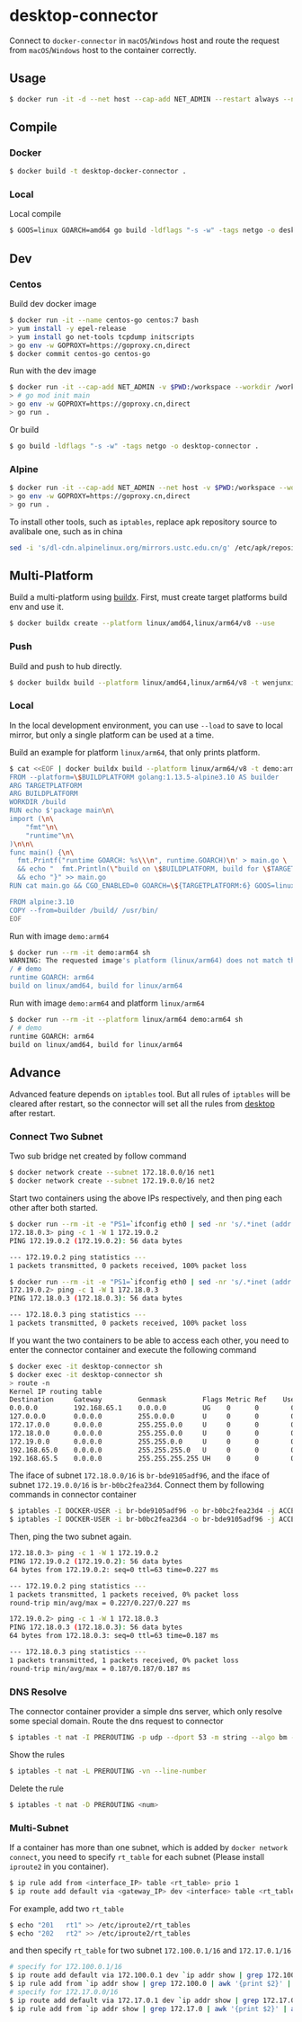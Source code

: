# desktop-connector

  Connect to `docker-connector` in `macOS`/`Windows` host and route the request from `macOS`/`Windows` host to the container correctly.

## Usage

```bash
$ docker run -it -d --net host --cap-add NET_ADMIN --restart always --name desktop-connector wenjunxiao/desktop-docker-connector
```

## Compile

### Docker

```bash
$ docker build -t desktop-docker-connector .
```

### Local
  Local compile
```bash
$ GOOS=linux GOARCH=amd64 go build -ldflags "-s -w" -tags netgo -o desktop-connector .
```

## Dev

### Centos
  Build dev docker image
```bash
$ docker run -it --name centos-go centos:7 bash
> yum install -y epel-release
> yum install go net-tools tcpdump initscripts
> go env -w GOPROXY=https://goproxy.cn,direct
$ docker commit centos-go centos-go
```

  Run with the dev image
```bash
$ docker run -it --cap-add NET_ADMIN -v $PWD:/workspace --workdir /workspace centos-go bash
> # go mod init main
> go env -w GOPROXY=https://goproxy.cn,direct
> go run .
```
  Or build
```bash
$ go build -ldflags "-s -w" -tags netgo -o desktop-connector .
```

### Alpine

```bash
$ docker run -it --cap-add NET_ADMIN --net host -v $PWD:/workspace --workdir /workspace golang:1.13.5-alpine3.10 bash
> go env -w GOPROXY=https://goproxy.cn,direct
> go run .
```
  To install other tools, such as `iptables`, replace apk repository source to avalibale one, such as in china
```bash
sed -i 's/dl-cdn.alpinelinux.org/mirrors.ustc.edu.cn/g' /etc/apk/repositories
```

## Multi-Platform

  Build a multi-platform using [buildx](https://docs.docker.com/buildx/working-with-buildx/).
  First, must create target platforms build env and use it.
```bash
$ docker buildx create --platform linux/amd64,linux/arm64/v8 --use
```

### Push

  Build and push to hub directly.
```bash
$ docker buildx build --platform linux/amd64,linux/arm64/v8 -t wenjunxiao/desktop-docker-connector:latest . --push
```
  
### Local
  In the local development environment, you can use `--load` to save to local mirror,
  but only a single platform can be used at a time.

  Build an example for platform `linux/arm64`, that only prints platform.
```bash
$ cat <<EOF | docker buildx build --platform linux/arm64/v8 -t demo:arm64 - --load
FROM --platform=\$BUILDPLATFORM golang:1.13.5-alpine3.10 AS builder
ARG TARGETPLATFORM
ARG BUILDPLATFORM
WORKDIR /build
RUN echo $'package main\n\
import (\n\
	"fmt"\n\
	"runtime"\n\
)\n\n\
func main() {\n\
  fmt.Printf("runtime GOARCH: %s\\\n", runtime.GOARCH)\n' > main.go \
  && echo "  fmt.Println(\"build on \$BUILDPLATFORM, build for \$TARGETPLATFORM\")" >> main.go \
  && echo "}" >> main.go
RUN cat main.go && CGO_ENABLED=0 GOARCH=\${TARGETPLATFORM:6} GOOS=linux go build -a -o demo .

FROM alpine:3.10
COPY --from=builder /build/ /usr/bin/
EOF
```
  Run with image `demo:arm64`
```bash
$ docker run --rm -it demo:arm64 sh
WARNING: The requested image's platform (linux/arm64) does not match the detected host platform (linux/amd64) and no specific platform was requested
/ # demo
runtime GOARCH: arm64
build on linux/amd64, build for linux/arm64
```
  Run with image `demo:arm64` and platform `linux/arm64`
```bash
$ docker run --rm -it --platform linux/arm64 demo:arm64 sh
/ # demo
runtime GOARCH: arm64
build on linux/amd64, build for linux/arm64
```

## Advance

  Advanced feature depends on `iptables` tool. But all rules of `iptables` will be cleared after restart, so the connector will set all the rules from [desktop](../desktop) after restart.
  
### Connect Two Subnet
  Two sub bridge net created by follow command
```bash
$ docker network create --subnet 172.18.0.0/16 net1
$ docker network create --subnet 172.19.0.0/16 net2
```
  Start two containers using the above IPs respectively, and then ping each other after both started.
```bash
$ docker run --rm -it -e "PS1=`ifconfig eth0 | sed -nr 's/.*inet (addr:)?(([0-9]*\.){3}[0-9]*).*/\2/p'`> " --net static alpine sh
172.18.0.3> ping -c 1 -W 1 172.19.0.2
PING 172.19.0.2 (172.19.0.2): 56 data bytes

--- 172.19.0.2 ping statistics ---
1 packets transmitted, 0 packets received, 100% packet loss
```

```bash
$ docker run --rm -it -e "PS1=`ifconfig eth0 | sed -nr 's/.*inet (addr:)?(([0-9]*\.){3}[0-9]*).*/\2/p'`> " --net test alpine sh
172.19.0.2> ping -c 1 -W 1 172.18.0.3
PING 172.18.0.3 (172.18.0.3): 56 data bytes

--- 172.18.0.3 ping statistics ---
1 packets transmitted, 0 packets received, 100% packet loss
```
  
  If you want the two containers to be able to access each other, you need to enter the connector container and execute the following command
```bash
$ docker exec -it desktop-connector sh
$ docker exec -it desktop-connector sh
> route -n
Kernel IP routing table
Destination     Gateway         Genmask         Flags Metric Ref    Use Iface
0.0.0.0         192.168.65.1    0.0.0.0         UG    0      0        0 eth0
127.0.0.0       0.0.0.0         255.0.0.0       U     0      0        0 lo
172.17.0.0      0.0.0.0         255.255.0.0     U     0      0        0 docker0
172.18.0.0      0.0.0.0         255.255.0.0     U     0      0        0 br-bde9105adf96
172.19.0.0      0.0.0.0         255.255.0.0     U     0      0        0 br-b0bc2fea23d4
192.168.65.0    0.0.0.0         255.255.255.0   U     0      0        0 eth0
192.168.65.5    0.0.0.0         255.255.255.255 UH    0      0        0 services1
```
  The iface of subnet `172.18.0.0/16` is `br-bde9105adf96`, and the iface of subnet `172.19.0.0/16` is `br-b0bc2fea23d4`.
  Connect them by following commands in connector container
```bash
$ iptables -I DOCKER-USER -i br-bde9105adf96 -o br-b0bc2fea23d4 -j ACCEPT
$ iptables -I DOCKER-USER -i br-b0bc2fea23d4 -o br-bde9105adf96 -j ACCEPT
```
  Then, ping the two subnet again.
```bash
172.18.0.3> ping -c 1 -W 1 172.19.0.2
PING 172.19.0.2 (172.19.0.2): 56 data bytes
64 bytes from 172.19.0.2: seq=0 ttl=63 time=0.227 ms

--- 172.19.0.2 ping statistics ---
1 packets transmitted, 1 packets received, 0% packet loss
round-trip min/avg/max = 0.227/0.227/0.227 ms
```
```bash
172.19.0.2> ping -c 1 -W 1 172.18.0.3
PING 172.18.0.3 (172.18.0.3): 56 data bytes
64 bytes from 172.18.0.3: seq=0 ttl=63 time=0.187 ms

--- 172.18.0.3 ping statistics ---
1 packets transmitted, 1 packets received, 0% packet loss
round-trip min/avg/max = 0.187/0.187/0.187 ms
```

### DNS Resolve

  The connector container provider a simple dns server, which only resolve some special domain.
  Route the dns request to connector
```bash
$ iptables -t nat -I PREROUTING -p udp --dport 53 -m string --algo bm --string local -j DNAT --to-destination 192.168.251.1
```
  Show the rules
```bash
$ iptables -t nat -L PREROUTING -vn --line-number
```
  Delete the rule
```bash
$ iptables -t nat -D PREROUTING <num>
```

### Multi-Subnet

If a container has more than one subnet, which is added by `docker network connect`, you need to specify `rt_table` for each subnet (Please install `iproute2` in you container).
```bash
$ ip rule add from <interface_IP> table <rt_table> prio 1
$ ip route add default via <gateway_IP> dev <interface> table <rt_table>
```
For example, add two `rt_table`
```bash
$ echo "201   rt1" >> /etc/iproute2/rt_tables
$ echo "202   rt2" >> /etc/iproute2/rt_tables
```
and then specify `rt_table` for two subnet `172.100.0.1/16` and `172.17.0.1/16`
```bash
# specify for 172.100.0.1/16
$ ip route add default via 172.100.0.1 dev `ip addr show | grep 172.100.0 | awk '{print $NF}'` table rt1
$ ip rule add from `ip addr show | grep 172.100.0 | awk '{print $2}' | awk -F/ '{print $1}'` table rt1 prio 1
# specify for 172.17.0.0/16
$ ip route add default via 172.17.0.1 dev `ip addr show | grep 172.17.0 | awk '{print $NF}'` table rt2
$ ip rule add from `ip addr show | grep 172.17.0 | awk '{print $2}' | awk -F/ '{print $1}'` table rt2 prio 1
```


